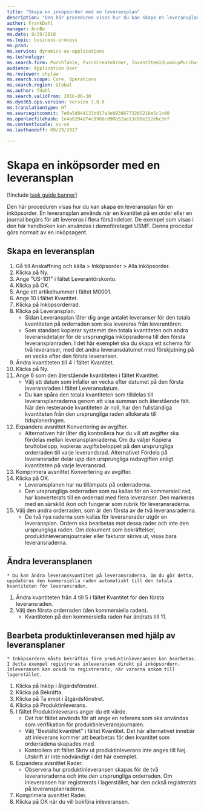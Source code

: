 ```yaml
--- 
title: "Skapa en inköpsorder med en leveransplan"
description: "Den här proceduren visas hur du kan skapa en leveransplan för en inköpsorder."
author: FrankDahl
manager: AnnBe
ms.date: 8/29/2018
ms.topic: business-process
ms.prod: 
ms.service: dynamics-ax-applications
ms.technology: 
ms.search.form: PurchTable, PurchCreateOrder, InventItemIdLookupPurchase, PurchDeliverySchedule, PurchEditLines
audience: Application User
ms.reviewer: shylaw
ms.search.scope: Core, Operations
ms.search.region: Global
ms.author: fdahl
ms.search.validFrom: 2016-06-30
ms.dyn365.ops.version: Version 7.0.0
ms.translationtype: HT
ms.sourcegitcommit: 7e0a5d044133b917a3eb9386773205218e5c1b40
ms.openlocfilehash: 1e4a0204d74c8966cd90b52ae13c88e222ebc3ef
ms.contentlocale: sv-se
ms.lasthandoff: 09/29/2017

---
```

# <a name="create-a-purchase-order-with-a-delivery-schedule"></a>Skapa en inköpsorder med en leveransplan

[!include [task guide banner](../../includes/task-guide-banner.md)]

Den här proceduren visas hur du kan skapa en leveransplan för en inköpsorder. En leveransplan används när en kvantitet på en order eller en journal begärs för att levereras i flera försändelser. De exempel som visas i den här handboken kan användas i demoföretaget USMF. Denna procedur görs normalt av en inköpsagent.


## <a name="create-a-delivery-schedule"></a>Skapa en leveransplan
1. Gå till Anskaffning och källa > Inköpsorder > Alla inköpsorder.
2. Klicka på Ny.
3. Ange "US-101" i fältet Leverantörskonto.
4. Klicka på OK.
5. Ange ett artikelnummer i fältet M0001.
6. Ange 10 i fältet Kvantitet.
7. Klicka på Inköpsorderrad.
8. Klicka på Leveransplan.
    * Sidan Leveransplan låter dig ange antalet leveranser för den totala kvantiteten på orderraden som ska levereras från leverantören.  
    * Som standard kopierar systemet den totala kvantiteten och andra leveransdetaljer för de ursprungliga inköpsraderna till den första leveransplanraden. I det här exemplet ska du skapa ett schema för två leveranser, med det andra leveransdatumet med förskjutning på en vecka efter den första leveransen.  
9. Ändra kvantiteten till 4 i fältet Kvantitet.
10. Klicka på Ny.
11. Ange 6 som den återstående kvantiteten i fältet Kvantitet.
    * Välj ett datum som infaller en vecka efter datumet på den första leveransraden i fältet Leveransdatum.  
    * Du kan spåra den totala kvantiteten som tilldelas till leveransplanraderna genom att visa summan och återstående fält. När den resterande kvantiteten är noll, har den fullständiga kvantiteten från den ursprungliga raden allokerats till tidsplaneringen.  
12. Expandera avsnittet Konvertering av avgifter.
    * Alternativen här låter dig kontrollera hur du vill att avgifter ska fördelas mellan leveransplanraderna. Om du väljer Kopiera bruttobelopp, kopieras avgiftsbeloppet på den ursprungliga orderraden till varje leverandsrad. Alternativet Fördela på leveransrader delar upp den ursprungliga radavgiften enligt kvantiteten på varje leveransrad.  
13. Komprimera avsnittet Konvertering av avgifter.
14. Klicka på OK.
    * Leveransplanen har nu tillämpats på orderraderna.  
    * Den ursprungliga orderraden som nu kallas för en kommersiell rad, har konverterats till en orderrad med flera leveranser. Den markeras med en särskild ikon och fungerar som rubrik för leveransraderna.  
15. Välj den andra orderraden, som är den första av de två leveransraderna.
    * De två nya raderna som kallas för leveransrader utgör en leveransplan. Ordern ska bearbetas mot dessa rader och inte den ursprungliga raden. Om dokument som bekräftelser, produktinleveransjournaler eller fakturor skrivs ut, visas bara leveransraderna.  

## <a name="change-the-delivery-schedule"></a>Ändra leveransplanen
    * Du kan ändra leveranskvantitet på leveransraderna. Om du gör detta, uppdateras den kommersiella raden automatiskt till den totala kvantiteten för leveransraden.  
1. Ändra kvantiteten från 4 till 5 i fältet Kvantitet för den första leveransraden.
2. Välj den första orderraden (den kommersiella raden).
    * Kvantiteten på den kommersiella raden har ändrats till 11.  

## <a name="process-product-receipt-using-delivery-schedules"></a>Bearbeta produktinleveransen med hjälp av leveransplaner
    * Inköpsordern måste bekräftas före produktinleveransen kan bearbetas. I detta exempel registreras inleveransen direkt på inköpsordern. Inleveransen kan också ha registrerats, när varorna ankom till lagerstället.  
1. Klicka på Inköp i åtgärdsfönstret.
2. Klicka på Bekräfta.
3. Klicka på Ta emot i åtgärdsfönstret.
4. Klicka på Produktinleverans.
5. I fältet Produktinleverans anger du ett värde.
    * Det här fältet används för att ange en referens som ska användas som verifikation för produktinleveransjournalen.  
    * Välj "Beställd kvantitet" i fältet Kvantitet. Det här alternativet innebär att inleverans kommer att bearbetas för den kvantitet som orderradena skapades med.  
    * Kontrollera att fältet Skriv ut produktinleverans inte anges till Nej. Utskrift är inte nödvändigt i det här exemplet.  
6. Expandera avsnittet Rader.
    * Observera hur produktinleveransen skapas för de två leveransraderna och inte den ursprungliga orderraden. Om inleveransen har registrerats i lagerstället, har den också registrerats på leveransplanraderna.  
7. Komprimera avsnittet Rader.
8. Klicka på OK när du vill bokföra inleveransen.


